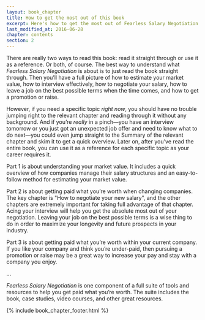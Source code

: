 ```yaml
---
layout: book_chapter
title: How to get the most out of this book
excerpt: Here's how to get the most out of Fearless Salary Negotiation.
last_modified_at: 2016-06-28
chapter: contents
section: 2
---
```


There are really two ways to read this book: read it straight through or use it as a reference. Or both, of course. The best way to understand what *Fearless Salary Negotiation* is about is to just read the book straight through. Then you’ll have a full picture of how to estimate your market value, how to interview effectively, how to negotiate your salary, how to leave a job on the best possible terms when the time comes, and how to get a promotion or raise.

However, if you need a specific topic *right now*, you should have no trouble jumping right to the relevant chapter and reading through it without any background. And if you’re *really* in a pinch—you have an interview tomorrow or you just got an unexpected job offer and need to know what to do next—you could even jump straight to the Summary of the relevant chapter and skim it to get a quick overview. Later on, after you’ve read the entire book, you can use it as a reference for each specific topic as your career requires it.

Part 1 is about understanding your market value. It includes a quick overview of how companies manage their salary structures and an easy-to-follow method for estimating your market value.

Part 2 is about getting paid what you’re worth when changing companies. The key chapter is "How to negotiate your new salary", and the other chapters are extremely important for taking full advantage of that chapter. Acing your interview will help you get the absolute most out of your negotiation. Leaving your job on the best possible terms is a wise thing to do in order to maximize your longevity and future prospects in your industry.

Part 3 is about getting paid what you’re worth within your current company. If you like your company and think you’re under-paid, then pursuing a promotion or raise may be a great way to increase your pay and stay with a company you enjoy.

<p class="u-center">…</p>

*Fearless Salary Negotiation* is one component of a full suite of tools and resources to help you get paid what you’re worth. The suite includes the book, case studies, video courses, and other great resources.

{% include book_chapter_footer.html %}
